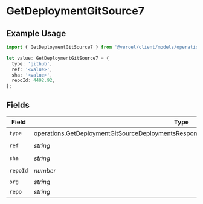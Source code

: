 # GetDeploymentGitSource7

## Example Usage

```typescript
import { GetDeploymentGitSource7 } from '@vercel/client/models/operations';

let value: GetDeploymentGitSource7 = {
  type: 'github',
  ref: '<value>',
  sha: '<value>',
  repoId: 4492.92,
};
```

## Fields

| Field    | Type                                                                                                                                                                                                 | Required           | Description |
| -------- | ---------------------------------------------------------------------------------------------------------------------------------------------------------------------------------------------------- | ------------------ | ----------- |
| `type`   | [operations.GetDeploymentGitSourceDeploymentsResponse200ApplicationJSONResponseBody27Type](../../models/operations/getdeploymentgitsourcedeploymentsresponse200applicationjsonresponsebody27type.md) | :heavy_check_mark: | N/A         |
| `ref`    | _string_                                                                                                                                                                                             | :heavy_check_mark: | N/A         |
| `sha`    | _string_                                                                                                                                                                                             | :heavy_check_mark: | N/A         |
| `repoId` | _number_                                                                                                                                                                                             | :heavy_check_mark: | N/A         |
| `org`    | _string_                                                                                                                                                                                             | :heavy_minus_sign: | N/A         |
| `repo`   | _string_                                                                                                                                                                                             | :heavy_minus_sign: | N/A         |
